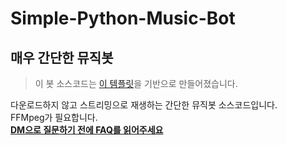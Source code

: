 # Simple-Python-Music-Bot
## 매우 간단한 뮤직봇
> 이 봇 소스코드는 [이 템플릿](https://github.com/eunwoo1104/discord-py-bot-template)을 기반으로 만들어졌습니다.  
>
다운로드하지 않고 스트리밍으로 재생하는 간단한 뮤직봇 소스코드입니다.  
FFMpeg가 필요합니다.  
[__DM으로 질문하기 전에 FAQ를 읽어주세요__](https://github.com/eunwoo1104/Simple-Python-Music-Bot/faq/faq.md)